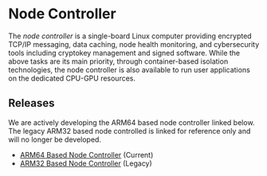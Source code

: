 # Node Controller

The *node controller* is a single-board Linux computer providing encrypted TCP/IP messaging, data caching, node health monitoring, and cybersecurity tools including cryptokey management and signed software. While the above tasks are its main priority, through container-based isolation technologies, the node controller is also available to run user applications on the dedicated CPU-GPU resources.

## Releases

We are actively developing the ARM64 based node controller linked below. The legacy ARM32 based node controlled is linked for reference only and will no longer be developed.

* [ARM64 Based Node Controller](https://github.com/waggle-sensor/nodecontroller-arm64) (Current)
* [ARM32 Based Node Controller](https://github.com/waggle-sensor/nodecontroller-arm32) (Legacy)
